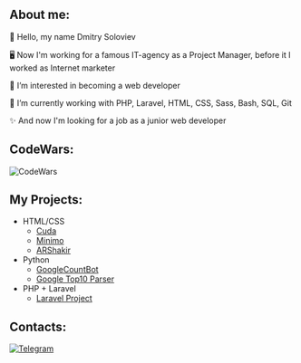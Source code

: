 ## About me:

<p>👋 Hello, my name Dmitry Soloviev</p>
<p>🖥 Now I'm working for a famous IT-agency as a Project Manager, before it I worked as Internet marketer</p>
<p>👀 I’m interested in becoming a web developer</p>
<p>🌱 I’m currently working with PHP, Laravel, HTML, CSS, Sass, Bash, SQL, Git</p>
<p>✨ And now I'm looking for a job as a junior web developer</p>

## CodeWars:
![CodeWars](https://www.codewars.com/users/dsoloview/badges/large)

## My Projects:
- HTML/CSS
    - [Cuda](https://github.com/dsoloview/Cuda)
    - [Minimo](https://github.com/dsoloview/Minimo)
    - [ARShakir](https://github.com/dsoloview/ARShakir)
- Python
    - [GoogleCountBot](https://github.com/dsoloview/GoogleCountBot)
    - [Google Top10 Parser](https://github.com/dsoloview/Google_Top10_Parser)
- PHP + Laravel
    - [Laravel Project](https://github.com/dsoloview/LaravelProject)

## Contacts:
[![Telegram](https://badges.aleen42.com/src/telegram.svg)](https://t.me/dsoloview)
